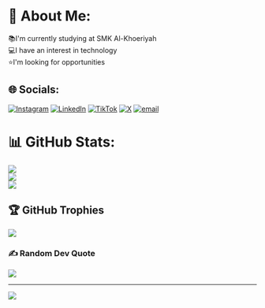 # 💫 About Me:
📚I'm currently studying at SMK Al-Khoeriyah<br>💻I have an interest in technology<br>⭐I'm looking for opportunities


## 🌐 Socials:
[![Instagram](https://img.shields.io/badge/Instagram-%23E4405F.svg?logo=Instagram&logoColor=white)](https://instagram.com/@jstzaa28) [![LinkedIn](https://img.shields.io/badge/LinkedIn-%230077B5.svg?logo=linkedin&logoColor=white)](https://www.linkedin.com/in/fahriza-kurniawan-877475379?utm_source=share&utm_campaign=share_via&utm_content=profile&utm_medium=android_app) [![TikTok](https://img.shields.io/badge/TikTok-%23000000.svg?logo=TikTok&logoColor=white)](https://www.tiktok.com/@zaa.mp3?_t=ZS-8ytSfjY26Hg&_r=1) [![X](https://img.shields.io/badge/X-black.svg?logo=X&logoColor=white)](https://x.com/@jstzaa28) [![email](https://img.shields.io/badge/Email-D14836?logo=gmail&logoColor=white)](mailto:fahrizakurniawan51@gmail.com) 
# 📊 GitHub Stats:
![](https://github-readme-stats.vercel.app/api?username=jstzaa&theme=tokyonight&hide_border=true&include_all_commits=true&count_private=true)<br/>
![](https://nirzak-streak-stats.vercel.app/?user=jstzaa&theme=tokyonight&hide_border=true)<br/>
![](https://github-readme-stats.vercel.app/api/top-langs/?username=jstzaa&theme=tokyonight&hide_border=true&include_all_commits=true&count_private=true&layout=compact)

## 🏆 GitHub Trophies
![](https://github-profile-trophy.vercel.app/?username=jstzaa&theme=tokyonight&no-frame=true&no-bg=true&margin-w=4)

### ✍️ Random Dev Quote
![](https://quotes-github-readme.vercel.app/api?type=vetical&theme=tokyonight)

---
[![](https://visitcount.itsvg.in/api?id=jstzaa&icon=0&color=0)](https://visitcount.itsvg.in)

<!-- Proudly created with GPRM ( https://gprm.itsvg.in ) -->
